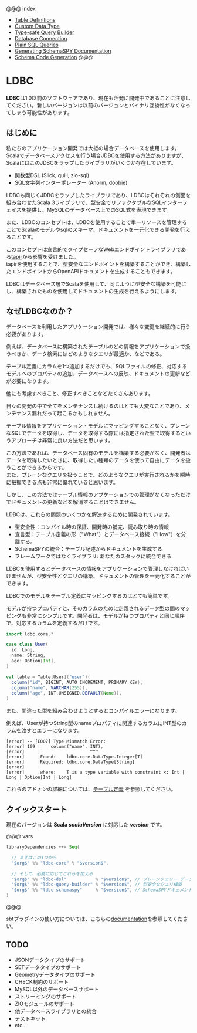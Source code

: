 @@@ index
 * [Table Definitions](./01-Table-Definitions.md)
 * [Custom Data Type](./02-Custom-Data-Type.md)
 * [Type-safe Query Builder](./03-Type-safe-Query-Builder.md)
 * [Database Connection](./04-Database-Connection.md)
 * [Plain SQL Queries](./05-Plain-SQL-Queries.md)
 * [Generating SchemaSPY Documentation](./06-Generating-SchemaSPY-Documentation.md)
 * [Schema Code Generation](./07-Schema-Code-Generation.md)
@@@

# LDBC

**LDBC**は1.0以前のソフトウェアであり、現在も活発に開発中であることに注意してください。新しいバージョンは以前のバージョンとバイナリ互換性がなくなってしまう可能性があります。

## はじめに

私たちのアプリケーション開発では大抵の場合データベースを使用します。<br>Scalaでデータベースアクセスを行う場合JDBCを使用する方法がありますが、ScalaにはこのJDBCをラップしたライブラリがいくつか存在しています。

- 関数型DSL (Slick, quill, zio-sql)
- SQL文字列インターポレーター (Anorm, doobie)

LDBCも同じくJDBCをラップしたライブラリであり、LDBCはそれぞれの側面を組み合わせたScala 3ライブラリで、型安全でリファクタブルなSQLインターフェイスを提供し、MySQLのデータベース上でのSQL式を表現できます。

また、LDBCのコンセプトは、LDBCを使用することで単一リソースを管理することでScalaのモデルやsqlのスキーマ、ドキュメントを一元化できる開発を行えることです。

このコンセプトは宣言的でタイプセーフなWebエンドポイントライブラリである[tapir](https://github.com/softwaremill/tapir)から影響を受けました。<br>tapirを使用することで、型安全なエンドポイントを構築することができ、構築したエンドポイントからOpenAPIドキュメントを生成することもできます。

LDBCはデータベース層でScalaを使用して、同じように型安全な構築を可能にし、構築されたものを使用してドキュメントの生成を行えるようにします。

## なぜLDBCなのか？

データベースを利用したアプリケーション開発では、様々な変更を継続的に行う必要があります。

例えば、データベースに構築されたテーブルのどの情報をアプリケーションで扱うべきか、データ検索にはどのようなクエリが最適か、などである。

テーブル定義にカラムを1つ追加するだけでも、SQLファイルの修正、対応するモデルへのプロパティの追加、データベースへの反映、ドキュメントの更新などが必要になります。

他にも考慮すべきこと、修正すべきことなどたくさんあります。

日々の開発の中で全てをメンテナンスし続けるのはとても大変なことであり、メンテナンス漏れだって起こるかもしれません。

テーブル情報をアプリケーション・モデルにマッピングすることなく、プレーンなSQLでデータを取得し、データを取得する際には指定された型で取得するというアプローチは非常に良い方法だと思います。

この方法であれば、データベース固有のモデルを構築する必要がなく、開発者はデータを取得したいときに、取得したい種類のデータを使って自由にデータを扱うことができるからです。<br>また、プレーンなクエリを扱うことで、どのようなクエリが実行されるかを瞬時に把握できる点も非常に優れていると思います。

しかし、この方法ではテーブル情報のアプケーションでの管理がなくなっただけでドキュメントの更新などを解消することはできません。

LDBCは、これらの問題のいくつかを解決するために開発されています。

- 型安全性：コンパイル時の保証、開発時の補完、読み取り時の情報
- 宣言型：テーブル定義の形（"What"）とデータベース接続（"How"）を分離する。
- SchemaSPYの統合：テーブル記述からドキュメントを生成する
- フレームワークではなくライブラリ: あなたのスタックに統合できる

LDBCを使用するとデータベースの情報をアプリケーションで管理しなければいけませんが、型安全性とクエリの構築、ドキュメントの管理を一元化することができます。

LDBCでのモデルをテーブル定義にマッピングするのはとても簡単です。

モデルが持つプロパティと、そのカラムのために定義されるデータ型の間のマッピングも非常にシンプルです。開発者は、モデルが持つプロパティと同じ順序で、対応するカラムを定義するだけです。

```scala mdoc:silent
import ldbc.core.*

case class User(
  id: Long,
  name: String,
  age: Option[Int],
)

val table = Table[User]("user")(
  column("id", BIGINT, AUTO_INCREMENT, PRIMARY_KEY),
  column("name", VARCHAR(255)),
  column("age", INT.UNSIGNED.DEFAULT(None)),
)
```

また、間違った型を組み合わせようとするとコンパイルエラーになります。

例えば、Userが持つString型のnameプロパティに関連するカラムにINT型のカラムを渡すとエラーになります。

```shell
[error] -- [E007] Type Mismatch Error:
[error] 169 |    column("name", INT),
[error]     |                   ^^^
[error]     |Found:    ldbc.core.DataType.Integer[T]
[error]     |Required: ldbc.core.DataType[String]
[error]     |
[error]     |where:    T is a type variable with constraint <: Int | Long | Option[Int | Long]
```

これらのアドオンの詳細については、[テーブル定義](/ldbc/ja/01-Table-Definitions.html) を参照してください。

## クイックスタート

現在のバージョンは **Scala $scalaVersion$** に対応した **$version$** です。

@@@ vars
```scala
libraryDependencies ++= Seq(

  // まずはこの1つから
  "$org$" %% "ldbc-core" % "$version$",

  // そして、必要に応じてこれらを加える
  "$org$" %% "ldbc-dsl"           % "$version$", // プレーンクエリー データベース接続
  "$org$" %% "ldbc-query-builder" % "$version$", // 型安全なクエリ構築
  "$org$" %% "ldbc-schemaspy"     % "$version$", // SchemaSPYドキュメント生成
)
```
@@@

sbtプラグインの使い方については、こちらの[documentation](/ldbc/ja/07-Schema-Code-Generation.html)を参照してください。

## TODO

- JSONデータタイプのサポート
- SETデータタイプのサポート
- Geometryデータタイプのサポート
- CHECK制約のサポート
- MySQL以外のデータベースサポート
- ストリーミングのサポート
- ZIOモジュールのサポート
- 他データベースライブラリとの統合
- テストキット
- etc...
